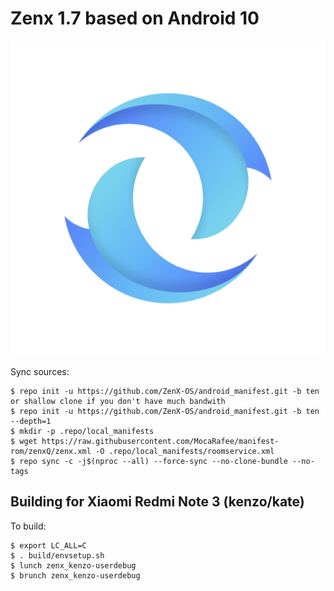 # Zenx 1.7 based on Android 10

<p align="center">
<img src="https://github.com/ZenX-OS/XDA/blob/master/Images/ZenX-OS_logo.png" >
</p>

Sync sources:

    $ repo init -u https://github.com/ZenX-OS/android_manifest.git -b ten
	or shallow clone if you don't have much bandwith
    $ repo init -u https://github.com/ZenX-OS/android_manifest.git -b ten  --depth=1
    $ mkdir -p .repo/local_manifests
    $ wget https://raw.githubusercontent.com/MocaRafee/manifest-rom/zenxQ/zenx.xml -O .repo/local_manifests/roomservice.xml
    $ repo sync -c -j$(nproc --all) --force-sync --no-clone-bundle --no-tags

Building for Xiaomi Redmi Note 3 (kenzo/kate)
---------------

To build:

    $ export LC_ALL=C
    $ . build/envsetup.sh
    $ lunch zenx_kenzo-userdebug
    $ brunch zenx_kenzo-userdebug
